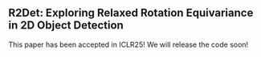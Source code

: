 ## R2Det: Exploring Relaxed Rotation Equivariance in 2D Object Detection
This paper has been accepted in ICLR25!
We will release the code soon!

